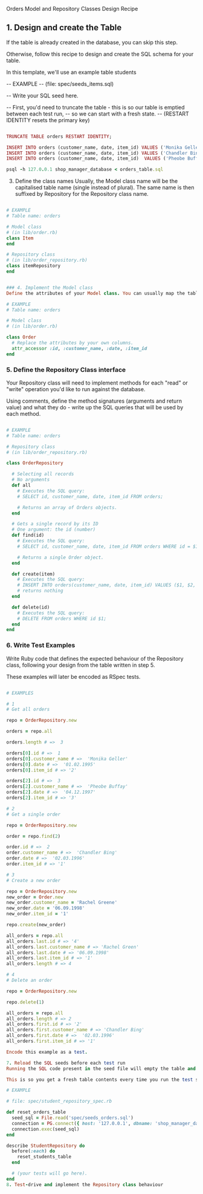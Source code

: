 Orders Model and Repository Classes Design Recipe

## 1. Design and create the Table

If the table is already created in the database, you can skip this step.

Otherwise, follow this recipe to design and create the SQL schema for your table.

In this template, we'll use an example table students


-- EXAMPLE
-- (file: spec/seeds_items.sql)

-- Write your SQL seed here. 

-- First, you'd need to truncate the table - this is so our table is emptied between each test run,
-- so we can start with a fresh state.
-- (RESTART IDENTITY resets the primary key)

```Ruby 

TRUNCATE TABLE orders RESTART IDENTITY;

INSERT INTO orders (customer_name, date, item_id) VALUES ('Monika Geller', '01.02.1995', '2');
INSERT INTO orders (customer_name, date, item_id) VALUES ('Chandler Bing', '02.03.1996', '1');
INSERT INTO orders (customer_name, date, item_id)  VALUES ('Pheobe Buffay', '04.18.1997', '3');

psql -h 127.0.0.1 shop_manager_database < orders_table.sql

```

3. Define the class names
Usually, the Model class name will be the capitalised table name (single instead of plural). The same name is then suffixed by Repository for the Repository class name.

```Ruby

# EXAMPLE
# Table name: orders

# Model class
# (in lib/order.rb)
class Item
end

# Repository class
# (in lib/order_repository.rb)
class itemRepository
end


### 4. Implement the Model class
Define the attributes of your Model class. You can usually map the table columns to the attributes of the class, including primary and foreign keys.

# EXAMPLE
# Table name: orders

# Model class
# (in lib/order.rb)

class Order
  # Replace the attributes by your own columns.
  attr_accessor :id, :customer_name, :date, :item_id
end

```

### 5. Define the Repository Class interface

Your Repository class will need to implement methods for each "read" or "write" operation you'd like to run against the database.

Using comments, define the method signatures (arguments and return value) and what they do - write up the SQL queries that will be used by each method.

```Ruby

# EXAMPLE
# Table name: orders

# Repository class
# (in lib/order_repository.rb)

class OrderRepository

  # Selecting all records
  # No arguments
  def all
    # Executes the SQL query:
    # SELECT id, customer_name, date, item_id FROM orders;

    # Returns an array of Orders objects.
  end

  # Gets a single record by its ID
  # One argument: the id (number)
  def find(id)
    # Executes the SQL query:
    # SELECT id, customer_name, date, item_id FROM orders WHERE id = $1;

    # Returns a single Order object.
  end

  def create(item)
    # Executes the SQL query:
    # INSERT INTO orders(customer_name, date, item_id) VALUES ($1, $2, $3);
    # returns nothing
  end

  def delete(id)
    # Executes the SQL query:
    # DELETE FROM orders WHERE id $1;
  end
end

```

### 6. Write Test Examples
Write Ruby code that defines the expected behaviour of the Repository class, following your design from the table written in step 5.

These examples will later be encoded as RSpec tests.

```Ruby 

# EXAMPLES

# 1
# Get all orders

repo = OrderRepository.new

orders = repo.all

orders.length # =>  3

orders[0].id # =>  1
orders[0].customer_name # =>  'Monika Geller'
orders[0].date # =>  '01.02.1995'
orders[0].item_id # => '2'

orders[2].id # =>  3
orders[2].customer_name # =>  'Pheobe Buffay'
orders[2].date # =>  '04.12.1997'
orders[2].item_id # => '3'

# 2
# Get a single order

repo = OrderRepository.new

order = repo.find(2)

order.id # =>  2
order.customer_name # =>  'Chandler Bing'
order.date # =>  '02.03.1996'
order.item_id # => '1'

# 3
# Create a new order

repo = OrderRepository.new
new_order = Order.new
new_order.customer_name = 'Rachel Greene'
new_order.date = '06.09.1998'
new_order.item_id = '1'

repo.create(new_order)

all_orders = repo.all
all_orders.last.id # => '4'
all_orders.last.customer_name # => 'Rachel Green'
all_orders.last.date # => '06.09.1998'
all_orders.last.item_id # => '1'
all_orders.length # => 4

# 4
# Delete an order

repo = OrderRepository.new

repo.delete(1)

all_orders = repo.all
all_orders.length # => 2
all_orders.first.id # => '2'
all_orders.first.customer_name # => 'Chandler Bing'
all_orders.first.date # =>  '02.03.1996'
all_orders.first.item_id # => '1'

Encode this example as a test.

7. Reload the SQL seeds before each test run
Running the SQL code present in the seed file will empty the table and re-insert the seed data.

This is so you get a fresh table contents every time you run the test suite.

# EXAMPLE

# file: spec/student_repository_spec.rb

def reset_orders_table
  seed_sql = File.read('spec/seeds_orders.sql')
  connection = PG.connect({ host: '127.0.0.1', dbname: 'shop_manager_database' })
  connection.exec(seed_sql)
end

describe StudentRepository do
  before(:each) do 
    reset_students_table
  end

  # (your tests will go here).
end
8. Test-drive and implement the Repository class behaviour